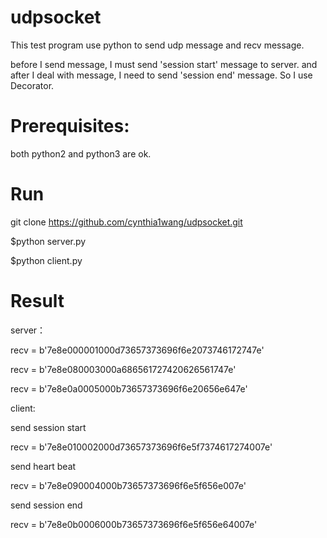 # udpsocket
 This test program use python to send udp message and recv message.
 
 before I send message, I must send 'session start' message to server. and after I deal with message, I need to send 'session end' message. So I use Decorator.

# Prerequisites:
both python2 and python3 are ok.

# Run
git clone https://github.com/cynthia1wang/udpsocket.git

$python server.py

$python client.py

# Result
server：

recv =  b'7e8e000001000d73657373696f6e2073746172747e'

recv =  b'7e8e080003000a686561727420626561747e'

recv =  b'7e8e0a0005000b73657373696f6e20656e647e'

client:

send session start

recv =  b'7e8e010002000d73657373696f6e5f7374617274007e'

send heart beat

recv =  b'7e8e090004000b73657373696f6e5f656e007e'

send session end

recv =  b'7e8e0b0006000b73657373696f6e5f656e64007e'
